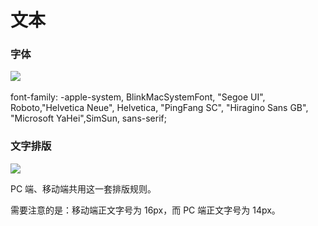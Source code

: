 <!-- # 目标
创造一个面向未来的跨平台设计语言，统一团队项目的前端UI设计。   
探寻前言的交互形式，力求为用户提供卓越的使用体验。  
# 文字颜色
## 背景中的文本
文本应该在其背景中清晰可见，建议:
* 深灰色文本用于浅色背景
* 浅灰色文本用于深色背景
如果你的应用同时含有亮色和暗色主题，文本颜色应该要和每个主题都有足够的对比度。    
  
通过改变文字不透明度，而不是直接改变文字颜色，来强调不同部分文字的重要性。这样当背景色、文字色确定，我们可以通过改变文字颜色不透明度很容易得到辅助性文本的颜色。  
![](https://ws1.sinaimg.cn/large/b0b365f5ly1fryy9j72lhj20ra0beq41.jpg)  
  
考虑到无障碍设计的需求，帮助那些弱视和色盲的用户也能轻松识别和阅读屏幕上的文字，我们参考了WACG2.0 的标准，文本和背景色之间至少保持最小4:5:1的对比度（AA级），正文内容都保持了7:1以上的AAA级对比度。  
  
关于其它背景色下如何选择文字色，可以使用[Google Color Tool](https://material.io/collections/color/) 测试颜色的可访问性。   -->
# 文本

### 字体
<div class="imgblock">
  <div class="sm">
    <img src="https://ws1.sinaimg.cn/large/b0b365f5ly1frzcrc5c1zj20rc0a20tb.jpg">
  </div>
</div>
<br />
font-family: -apple-system, BlinkMacSystemFont, "Segoe UI", Roboto,"Helvetica Neue", Helvetica, "PingFang SC", "Hiragino Sans GB", "Microsoft YaHei",SimSun, sans-serif;

### 文字排版
![](https://ws1.sinaimg.cn/large/b0b365f5ly1frzcvc8xxdj21vy15owp5.jpg)

PC 端、移动端共用这一套排版规则。

需要注意的是：移动端正文字号为 16px，而 PC 端正文字号为 14px。